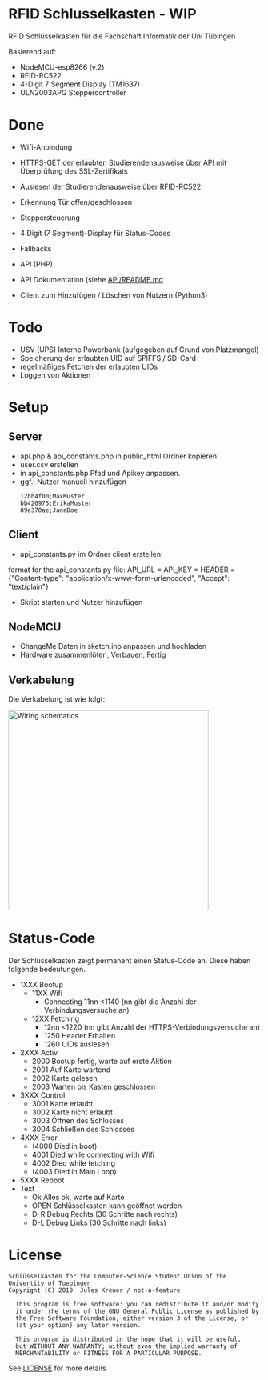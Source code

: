 # RFID Schlusselkasten - WIP

RFID Schlüsselkasten für die Fachschaft Informatik der Uni Tübingen

Basierend auf:
- NodeMCU-esp8266 (v.2)
- RFID-RC522
- 4-Digit 7 Segment Display (TM1637)
- ULN2003APG Steppercontroller

# Done
- Wifi-Anbindung
- HTTPS-GET der erlaubten Studierendenausweise über API mit Überprüfung des SSL-Zertifikats
- Auslesen der Studierendenausweise über RFID-RC522
- Erkennung Tür offen/geschlossen
- Steppersteuerung
- 4 Digit (7 Segment)-Display für Status-Codes
- Fallbacks

- API (PHP)
- API Dokumentation (siehe [API/README.md](api/README.md)
- Client zum Hinzufügen / Löschen von Nutzern (Python3)

# Todo
- ~~USV (UPS) Interne Powerbank~~ (aufgegeben auf Grund von Platzmangel)
- Speicherung der erlaubten UID auf SPIFFS / SD-Card
- regelmäßiges Fetchen der erlaubten UIDs
- Loggen von Aktionen

# Setup
## Server
- api.php & api_constants.php in public_html Ordner kopieren
- user.csv erstellen
- in api_constants.php Pfad und Apikey anpassen.
- ggf.: Nutzer manuell hinzufügen
  ```
  12bb4f00;MaxMuster
  bb420975;ErikaMuster
  89e370ae;JaneDoe
  ```

## Client
 - api_constants.py im Ordner client erstellen:

format for the api_constants.py file:
API_URL = <api-url-here>
API_KEY = <api-key-here>
HEADER = {"Content-type": "application/x-www-form-urlencoded",
          "Accept": "text/plain"}

  - Skript starten und Nutzer hinzufügen

## NodeMCU
- ChangeMe Daten in sketch.ino anpassen und hochladen
- Hardware zusammenlöten, Verbauen, Fertig

## Verkabelung
Die Verkabelung ist wie folgt:

<img src="/Schematics.png" alt="Wiring schematics" height="400px">


# Status-Code
Der Schlüsselkasten zeigt permanent einen Status-Code an. Diese haben folgende bedeutungen.

- 1XXX Bootup
  - 11XX Wifi 
      - Connecting 11nn <1140 (nn gibt die Anzahl der Verbindungsversuche an)
  - 12XX Fetching
      - 12nn <1220 (nn gibt Anzahl der HTTPS-Verbindungsversuche an)
      - 1250 Header Erhalten
      - 1260 UIDs auslesen
- 2XXX Activ
  - 2000 Bootup fertig, warte auf erste Aktion
  - 2001 Auf Karte wartend
  - 2002 Karte gelesen
  - 2003 Warten bis Kasten geschlossen
- 3XXX Control
  - 3001 Karte erlaubt
  - 3002 Karte nicht erlaubt
  - 3003 Öffnen des Schlosses
  - 3004 Schließen des Schlosses
- 4XXX Error
  - (4000 Died in boot)
  - 4001 Died while connecting with Wifi
  - 4002 Died while fetching
  - (4003  Died in Main Loop)
- 5XXX Reboot
- Text
  - Ok Alles ok, warte auf Karte
  - OPEN Schlüsselkasten kann geöffnet werden
  - D-R Debug Rechts (30 Schritte nach rechts)
  - D-L Debug Links (30 Schritte nach links)

# License
```
Schlüsselkasten for the Computer-Science Student Union of the Univertity of Tuebingen
Copyright (C) 2019  Jules Kreuer / not-a-feature
  
  This program is free software: you can redistribute it and/or modify
  it under the terms of the GNU General Public License as published by
  the Free Software Foundation, either version 3 of the License, or
  (at your option) any later version.
  
  This program is distributed in the hope that it will be useful,
  but WITHOUT ANY WARRANTY; without even the implied warranty of
  MERCHANTABILITY or FITNESS FOR A PARTICULAR PURPOSE.
````
See [LICENSE](LICENSE) for more details.

